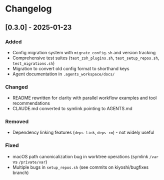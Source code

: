 # Changelog

## [0.3.0] - 2025-01-23

### Added
- Config migration system with `migrate_config.sh` and version tracking
- Comprehensive test suites (`test_zsh_plugins.sh`, `test_setup_repos.sh`, `test_migrations.sh`)
- Migration to convert old config format to shorthand keys
- Agent documentation in `.agents_workspace/docs/`

### Changed
- README rewritten for clarity with parallel workflow examples and tool recommendations
- CLAUDE.md converted to symlink pointing to AGENTS.md

### Removed
- Dependency linking features (`deps-link`, `deps-rm`) - not widely useful

### Fixed
- macOS path canonicalization bug in worktree operations (symlink `/var` vs `/private/var`)
- Multiple bugs in `setup_repos.sh` (see commits on kiyoshi/bugfixes branch)
